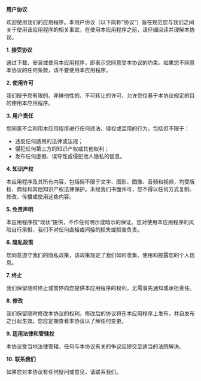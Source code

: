 **用户协议**

欢迎使用我们的应用程序。本用户协议（以下简称“协议”）旨在规范您与我们之间关于使用该应用程序的相关事宜。在使用本应用程序之前，请仔细阅读并理解本协议。

**1. 接受协议**

通过下载、安装或使用本应用程序，即表示您同意受本协议的约束。如果您不同意本协议的任何条款，请不要使用本应用程序。

**2. 使用许可**

我们授予您有限的、非排他性的、不可转让的许可，允许您仅基于本协议规定的目的使用本应用程序。

**3. 用户责任**

您同意不会利用本应用程序进行任何违法、侵权或滥用的行为，包括但不限于：

- 违反任何适用的法律或法规；
- 侵犯任何第三方的知识产权或其他权利；
- 发布任何虚假、误导性或侵犯他人隐私的信息。

**4. 知识产权**

本应用程序及其所有内容，包括但不限于文字、图形、图像、音频和视频，均受版权、商标和其他知识产权法律保护。未经我们书面许可，您不得以任何方式复制、修改、传播或使用这些内容。

**5. 免责声明**

本应用程序按“现状”提供，不作任何明示或暗示的保证。您对使用本应用程序的风险自行承担，我们不对任何直接或间接的损失或损害负责。

**6. 隐私政策**

您同意遵守我们的隐私政策，该政策规定了我们如何收集、使用和披露您的个人信息。

**7. 终止**

我们保留随时终止或暂停向您提供本应用程序的权利，无需事先通知或承担责任。

**8. 修改**

我们保留随时修改本协议的权利。修改后的协议将在本应用程序上发布，并自发布之日起生效。您应定期查看本协议以了解任何变更。

**9. 适用法律和管辖权**

本协议受当地法律管辖。任何与本协议有关的争议应提交至适当的法院解决。

**10. 联系我们**

如果您对本协议有任何疑问或意见，请联系我们。